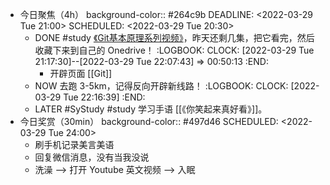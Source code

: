 - 今日聚焦（4h）
  background-color:: #264c9b
  DEADLINE: <2022-03-29 Tue 21:00>
  SCHEDULED: <2022-03-29 Tue 20:30>
	- DONE #study [《Git基本原理系列视频》](https://space.bilibili.com/364122352/channel/collectiondetail?sid=290009)，昨天还剩几集，把它看完，然后收藏下来到自己的 Onedrive！
	  :LOGBOOK:
	  CLOCK: [2022-03-29 Tue 21:17:30]--[2022-03-29 Tue 22:07:43] =>  00:50:13
	  :END:
		- 开辟页面 [[Git]]
	- NOW 去跑 3-5km，记得反向开辟新线路！
	  :LOGBOOK:
	  CLOCK: [2022-03-29 Tue 22:16:39]
	  :END:
	- LATER #SyStudy #study 学习手语 [[《你笑起来真好看》]]。
- 今日奖赏（30min）
  background-color:: #497d46
  SCHEDULED: <2022-03-29 Tue 24:00>
	- 刷手机记录美言美语
	- 回复微信消息，没有当我没说
	- 洗澡 --> 打开 Youtube 英文视频 --> 入眠